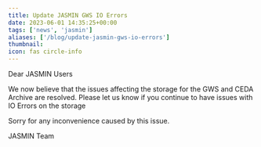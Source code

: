 ```yaml
---
title: Update JASMIN GWS IO Errors
date: 2023-06-01 14:35:25+00:00
tags: ['news', 'jasmin']
aliases: ['/blog/update-jasmin-gws-io-errors']
thumbnail: 
icon: fas circle-info
---
```


Dear JASMIN Users


  
We now believe that the issues affecting the storage for the GWS and CEDA Archive are resolved. Please let us know if you continue to have issues with IO Errors on the storage


Sorry for any inconvenience caused by this issue.  
  



JASMIN Team



